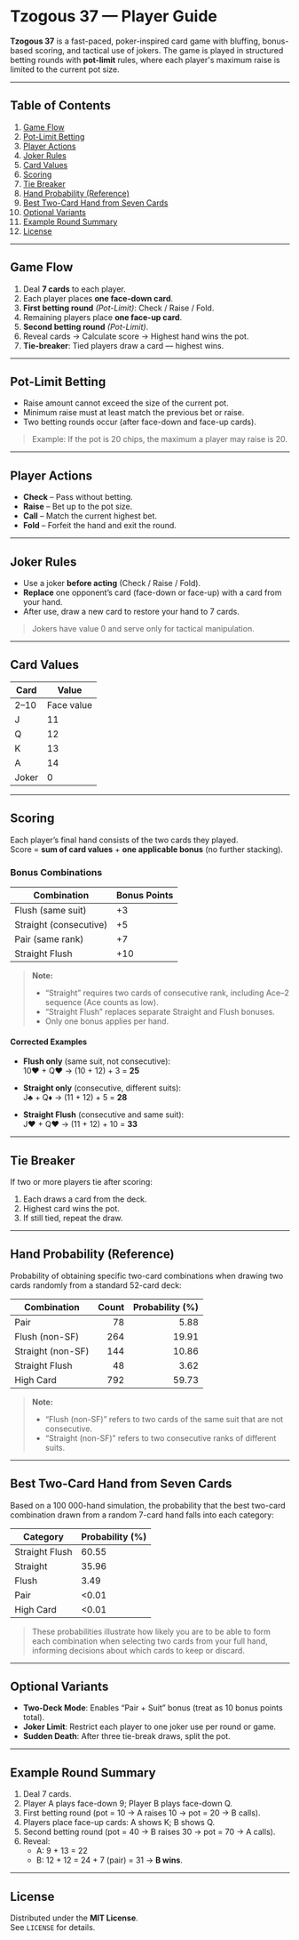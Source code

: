# Tzogous 37 — Player Guide

**Tzogous 37** is a fast-paced, poker-inspired card game with bluffing, bonus-based scoring, and tactical use of jokers. The game is played in structured betting rounds with **pot-limit** rules, where each player's maximum raise is limited to the current pot size.

---

## Table of Contents

1. [Game Flow](#game-flow)  
2. [Pot-Limit Betting](#pot-limit-betting)  
3. [Player Actions](#player-actions)  
4. [Joker Rules](#joker-rules)  
5. [Card Values](#card-values)  
6. [Scoring](#scoring)  
7. [Tie Breaker](#tie-breaker)  
8. [Hand Probability (Reference)](#hand-probability-reference)  
9. [Best Two-Card Hand from Seven Cards](#best-two-card-hand-from-seven-cards)  
10. [Optional Variants](#optional-variants)  
11. [Example Round Summary](#example-round-summary)  
12. [License](#license)  

---

## Game Flow

1. Deal **7 cards** to each player.  
2. Each player places **one face-down card**.  
3. **First betting round** *(Pot-Limit)*: Check / Raise / Fold.  
4. Remaining players place **one face-up card**.  
5. **Second betting round** *(Pot-Limit)*.  
6. Reveal cards → Calculate score → Highest hand wins the pot.  
7. **Tie-breaker**: Tied players draw a card — highest wins.

---

## Pot-Limit Betting

- Raise amount cannot exceed the size of the current pot.  
- Minimum raise must at least match the previous bet or raise.  
- Two betting rounds occur (after face-down and face-up cards).

> Example: If the pot is 20 chips, the maximum a player may raise is 20.

---

## Player Actions

- **Check** – Pass without betting.  
- **Raise** – Bet up to the pot size.  
- **Call** – Match the current highest bet.  
- **Fold** – Forfeit the hand and exit the round.

---

## Joker Rules

- Use a joker **before acting** (Check / Raise / Fold).  
- **Replace** one opponent’s card (face-down or face-up) with a card from your hand.  
- After use, draw a new card to restore your hand to 7 cards.

> Jokers have value 0 and serve only for tactical manipulation.

---

## Card Values

| Card  | Value     |
|-------|-----------|
| 2–10  | Face value |
| J     | 11        |
| Q     | 12        |
| K     | 13        |
| A     | 14        |
| Joker | 0         |

---

## Scoring

Each player’s final hand consists of the two cards they played.  
Score = **sum of card values** + **one applicable bonus** (no further stacking).

### Bonus Combinations

| Combination               | Bonus Points |
|---------------------------|--------------|
| Flush (same suit)         | +3           |
| Straight (consecutive)    | +5           |
| Pair (same rank)          | +7           |
| Straight Flush            | +10          |

> **Note:**
> - “Straight” requires two cards of consecutive rank, including Ace–2 sequence (Ace counts as low).  
> - “Straight Flush” replaces separate Straight and Flush bonuses.  
> - Only one bonus applies per hand.

#### Corrected Examples

- **Flush only** (same suit, not consecutive):  
  10♥ + Q♥ → (10 + 12) + 3 = **25**

- **Straight only** (consecutive, different suits):  
  J♣ + Q♦ → (11 + 12) + 5 = **28**

- **Straight Flush** (consecutive and same suit):  
  J♥ + Q♥ → (11 + 12) + 10 = **33**

---

## Tie Breaker

If two or more players tie after scoring:

1. Each draws a card from the deck.  
2. Highest card wins the pot.  
3. If still tied, repeat the draw.

---

## Hand Probability (Reference)

Probability of obtaining specific two-card combinations when drawing two cards randomly from a standard 52-card deck:

| Combination       | Count | Probability (%) |
|-------------------|------:|----------------:|
| Pair              |    78 |            5.88 |
| Flush (non-SF)    |   264 |           19.91 |
| Straight (non-SF) |   144 |           10.86 |
| Straight Flush    |    48 |            3.62 |
| High Card         |   792 |           59.73 |

> **Note:**  
> - “Flush (non-SF)” refers to two cards of the same suit that are not consecutive.  
> - “Straight (non-SF)” refers to two consecutive ranks of different suits.

---

## Best Two-Card Hand from Seven Cards

Based on a 100 000-hand simulation, the probability that the best two-card combination drawn from a random 7-card hand falls into each category:

| Category        | Probability (%) |
|-----------------|-----------------|
| Straight Flush  | 60.55           |
| Straight        | 35.96           |
| Flush           | 3.49            |
| Pair            | <0.01           |
| High Card       | <0.01           |

> These probabilities illustrate how likely you are to be able to form each combination when selecting two cards from your full hand, informing decisions about which cards to keep or discard.

---

## Optional Variants

- **Two-Deck Mode**: Enables “Pair + Suit” bonus (treat as 10 bonus points total).  
- **Joker Limit**: Restrict each player to one joker use per round or game.  
- **Sudden Death**: After three tie-break draws, split the pot.

---

## Example Round Summary

1. Deal 7 cards.  
2. Player A plays face-down 9; Player B plays face-down Q.  
3. First betting round (pot = 10 → A raises 10 → pot = 20 → B calls).  
4. Players place face-up cards: A shows K; B shows Q.  
5. Second betting round (pot = 40 → B raises 30 → pot = 70 → A calls).  
6. Reveal:  
   - A: 9 + 13 = 22  
   - B: 12 + 12 = 24 + 7 (pair) = 31 → **B wins**.

---

## License

Distributed under the **MIT License**.  
See `LICENSE` for details.
  